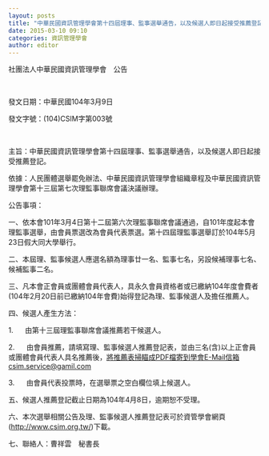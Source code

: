 ```yaml
---
layout: posts
title: "中華民國資訊管理學會第十四屆理事、監事選舉通告，以及候選人即日起接受推薦登記。"
date: 2015-03-10 09:10
categories: 資訊管理學會
author: editor
---
```


社團法人中華民國資訊管理學會　公告

 

發文日期：中華民國104年3月9日

發文字號：(104)CSIM字第003號

 

主旨：中華民國資訊管理學會第十四屆理事、監事選舉通告，以及候選人即日起接受推薦登記。

依據：人民團體選舉罷免辦法、中華民國資訊管理學會組織章程及中華民國資訊管理學會第十三屆第七次理監事聯席會議決議辦理。

公告事項：

一、依本會101年3月4日第十二屆第六次理監事聯席會議通過，自101年度起本會理監事選舉，由會員票選改為會員代表票選。第十四屆理監事選舉訂於104年5月23日假大同大學舉行。

二、本屆理、監事候選人應選名額為理事廿一名、監事七名，另設候補理事七名、候補監事二名。

三、凡本會正會員或團體會員代表人，具永久會員資格者或已繳納104年度會費者(104年2月20日前已繳納104年會費)始得登記為理、監事候選人及擔任推薦人。

四、候選人產生方法：

1.      由第十三屆理監事聯席會議推薦若干候選人。

2.      由會員推薦，請填寫理、監事候選人推薦登記表，並由三名(含)以上正會員或團體會員代表人具名推薦後，將推薦表掃瞄成PDF檔寄到學會E-Mail信箱csim.service@gamil.com

3.      由會員代表投票時，在選舉票之空白欄位填上候選人。

五、候選人推薦登記截止日期為104年4月8日，逾期恕不受理。

六、本次選舉相關公告及理、監事候選人推薦登記表可於資管學會網頁(http://www.csim.org.tw/)下載。

七、聯絡人：曹祥雲　秘書長　
